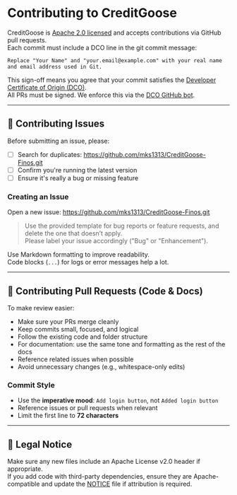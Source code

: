 # Contributing to CreditGoose

CreditGoose is [Apache 2.0 licensed](./LICENSE) and accepts contributions via GitHub pull requests.  
Each commit must include a DCO line in the git commit message:

```
Replace "Your Name" and "your.email@example.com" with your real name and email address used in Git.

```

This sign-off means you agree that your commit satisfies the [Developer Certificate of Origin (DCO)](https://developercertificate.org/).  
All PRs must be signed. We enforce this via the [DCO GitHub bot](https://probot.github.io/apps/dco/).

---

## 🐞 Contributing Issues

Before submitting an issue, please:

- [ ] Search for duplicates: https://github.com/mks1313/CreditGoose-Finos.git
- [ ] Confirm you're running the latest version
- [ ] Ensure it's really a bug or missing feature

### Creating an Issue

Open a new issue: https://github.com/mks1313/CreditGoose-Finos.git

> Use the provided template for bug reports or feature requests, and delete the one that doesn’t apply.  
> Please label your issue accordingly ("Bug" or "Enhancement").

Use Markdown formatting to improve readability.  
Code blocks (```...```) for logs or error messages help a lot.

---

## 🔁 Contributing Pull Requests (Code & Docs)

To make review easier:

- Make sure your PRs merge cleanly
- Keep commits small, focused, and logical
- Follow the existing code and folder structure
- For documentation: use the same tone and formatting as the rest of the docs
- Reference related issues when possible
- Avoid unnecessary changes (e.g., whitespace-only edits)

### Commit Style

- Use the **imperative mood**: `Add login button`, not `Added login button`
- Reference issues or pull requests when relevant
- Limit the first line to **72 characters**

---

## 🧾 Legal Notice

Make sure any new files include an Apache License v2.0 header if appropriate.  
If you add code with third-party dependencies, ensure they are Apache-compatible and update the [NOTICE](./NOTICE) file if attribution is required.
